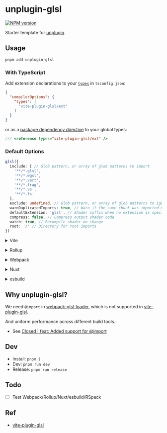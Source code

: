 # unplugin-glsl

[![NPM version](https://img.shields.io/npm/v/unplugin-glsl)](https://www.npmjs.com/package/unplugin-glsl)

Starter template for [unplugin](https://github.com/unjs/unplugin).

## Usage

```bash
pnpm add unplugin-glsl
```

### With TypeScript

Add extension declarations to your [`types`](https://www.typescriptlang.org/tsconfig#types) in `tsconfig.json`:

```json
{
  "compilerOptions": {
    "types": [
      "vite-plugin-glsl/ext"
    ]
  }
}
```

or as a [package dependency directive](https://www.typescriptlang.org/docs/handbook/triple-slash-directives.html#-reference-types-) to your global types:

```ts
/// <reference types="vite-plugin-glsl/ext" />
```

### Default Options

```ts
glsl({
  include: [ // Glob pattern, or array of glob patterns to import
    '**/*.glsl',
    '**/*.wgsl',
    '**/*.vert',
    '**/*.frag',
    '**/*.vs',
    '**/*.fs'
  ],
  exclude: undefined, // Glob pattern, or array of glob patterns to ignore
  warnDuplicatedImports: true, // Warn if the same chunk was imported multiple times
  defaultExtension: 'glsl', // Shader suffix when no extension is specified
  compress: false, // Compress output shader code
  watch: true, // Recompile shader on change
  root: '/' // Directory for root imports
})
```

<details>
<summary>Vite</summary><br>

```ts
// vite.config.ts
import GLSL from 'unplugin-glsl/vite'

export default defineConfig({
  plugins: [
    GLSL({ /* options */ }),
  ],
})
```

Example: [`playground/`](./playground/)

<br></details>

<details>
<summary>Rollup</summary><br>

```ts
// rollup.config.js
import GLSL from 'unplugin-glsl/rollup'

export default {
  plugins: [
    GLSL({ /* options */ }),
  ],
}
```

<br></details>

<details>
<summary>Webpack</summary><br>

```ts
// webpack.config.js
const glsl = require('unplugin-glsl/webpack').default

module.exports = {
  /* ... */
  plugins: [
    glsl({ /* options */ })
  ]
}
```

<br></details>

<details>
<summary>Nuxt</summary><br>

```ts
// nuxt.config.js
export default defineNuxtConfig({
  modules: [
    ['unplugin-glsl/nuxt', { /* options */ }],
  ],
})
```

> This module works for both Nuxt 2 and [Nuxt Vite](https://github.com/nuxt/vite)

<br></details>

<details>
<summary>esbuild</summary><br>

```ts
// esbuild.config.js
import { build } from 'esbuild'
import GLSL from 'unplugin-glsl/esbuild'

build({
  plugins: [GLSL()],
})
```

<br></details>

## Why unplugin-glsl?

We need `@import` in [webpack-glsl-loader](https://www.npmjs.com/package/webpack-glsl-loader#imports), which is not supported in [vite-plugin-glsl](https://github.com/UstymUkhman/vite-plugin-glsl).

And uniform performance across different build tools.

- See [Closed | feat: Added support for @import](https://github.com/UstymUkhman/vite-plugin-glsl/pull/45)

## Dev

- Install: `pnpm i`
- Dev: `pnpm run dev`
- Release: `pnpm run release`

## Todo

- [ ] Test Webpack/Rollup/Nuxt/esbuild/RSpack

## Ref

- [vite-plugin-glsl](https://github.com/UstymUkhman/vite-plugin-glsl)
